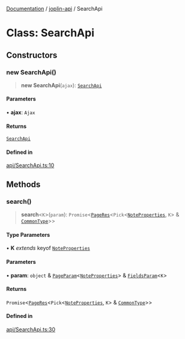 [Documentation](../../packages.md) / [joplin-api](../index.md) / SearchApi

# Class: SearchApi

## Constructors

### new SearchApi()

> **new SearchApi**(`ajax`): [`SearchApi`](SearchApi.md)

#### Parameters

• **ajax**: `Ajax`

#### Returns

[`SearchApi`](SearchApi.md)

#### Defined in

[api/SearchApi.ts:10](https://github.com/rxliuli/joplin-utils/blob/4824c3237f6c8bc282f001f71c149c89286aefdc/packages/joplin-api/src/api/SearchApi.ts#L10)

## Methods

### search()

> **search**\<`K`\>(`param`): `Promise`\<[`PageRes`](../interfaces/PageRes.md)\<`Pick`\<[`NoteProperties`](../interfaces/NoteProperties.md), `K`\> & [`CommonType`](../interfaces/CommonType.md)\>\>

#### Type Parameters

• **K** _extends_ keyof [`NoteProperties`](../interfaces/NoteProperties.md)

#### Parameters

• **param**: `object` & [`PageParam`](../interfaces/PageParam.md)\<[`NoteProperties`](../interfaces/NoteProperties.md)\> & [`FieldsParam`](../interfaces/FieldsParam.md)\<`K`\>

#### Returns

`Promise`\<[`PageRes`](../interfaces/PageRes.md)\<`Pick`\<[`NoteProperties`](../interfaces/NoteProperties.md), `K`\> & [`CommonType`](../interfaces/CommonType.md)\>\>

#### Defined in

[api/SearchApi.ts:30](https://github.com/rxliuli/joplin-utils/blob/4824c3237f6c8bc282f001f71c149c89286aefdc/packages/joplin-api/src/api/SearchApi.ts#L30)
